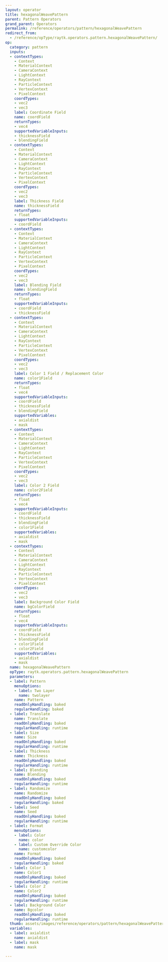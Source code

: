 ```yaml
---
layout: operator
title: hexagonalWeavePattern
parent: Pattern Operators
grand_parent: Operators
permalink: /reference/operators/pattern/hexagonalWeavePattern
redirect_from:
  - /reference/opType/raytk.operators.pattern.hexagonalWeavePattern/
op:
  category: pattern
  inputs:
  - contextTypes:
    - Context
    - MaterialContext
    - CameraContext
    - LightContext
    - RayContext
    - ParticleContext
    - VertexContext
    - PixelContext
    coordTypes:
    - vec2
    - vec3
    label: Coordinate Field
    name: coordField
    returnTypes:
    - vec4
    supportedVariableInputs:
    - thicknessField
    - blendingField
  - contextTypes:
    - Context
    - MaterialContext
    - CameraContext
    - LightContext
    - RayContext
    - ParticleContext
    - VertexContext
    - PixelContext
    coordTypes:
    - vec2
    - vec3
    label: Thickness Field
    name: thicknessField
    returnTypes:
    - float
    supportedVariableInputs:
    - coordField
  - contextTypes:
    - Context
    - MaterialContext
    - CameraContext
    - LightContext
    - RayContext
    - ParticleContext
    - VertexContext
    - PixelContext
    coordTypes:
    - vec2
    - vec3
    label: Blending Field
    name: blendingField
    returnTypes:
    - float
    supportedVariableInputs:
    - coordField
    - thicknessField
  - contextTypes:
    - Context
    - MaterialContext
    - CameraContext
    - LightContext
    - RayContext
    - ParticleContext
    - VertexContext
    - PixelContext
    coordTypes:
    - vec2
    - vec3
    label: Color 1 Field / Replacement Color
    name: color1Field
    returnTypes:
    - float
    - vec4
    supportedVariableInputs:
    - coordField
    - thicknessField
    - blendingField
    supportedVariables:
    - axialdist
    - mask
  - contextTypes:
    - Context
    - MaterialContext
    - CameraContext
    - LightContext
    - RayContext
    - ParticleContext
    - VertexContext
    - PixelContext
    coordTypes:
    - vec2
    - vec3
    label: Color 2 Field
    name: color2Field
    returnTypes:
    - float
    - vec4
    supportedVariableInputs:
    - coordField
    - thicknessField
    - blendingField
    - color1Field
    supportedVariables:
    - axialdist
    - mask
  - contextTypes:
    - Context
    - MaterialContext
    - CameraContext
    - LightContext
    - RayContext
    - ParticleContext
    - VertexContext
    - PixelContext
    coordTypes:
    - vec2
    - vec3
    label: Background Color Field
    name: bgColorField
    returnTypes:
    - float
    - vec4
    supportedVariableInputs:
    - coordField
    - thicknessField
    - blendingField
    - color1Field
    - color2Field
    supportedVariables:
    - axialdist
    - mask
  name: hexagonalWeavePattern
  opType: raytk.operators.pattern.hexagonalWeavePattern
  parameters:
  - label: Pattern
    menuOptions:
    - label: Two Layer
      name: twolayer
    name: Pattern
    readOnlyHandling: baked
    regularHandling: baked
  - label: Translate
    name: Translate
    readOnlyHandling: baked
    regularHandling: runtime
  - label: Size
    name: Size
    readOnlyHandling: baked
    regularHandling: runtime
  - label: Thickness
    name: Thickness
    readOnlyHandling: baked
    regularHandling: runtime
  - label: Blending
    name: Blending
    readOnlyHandling: baked
    regularHandling: runtime
  - label: Randomize
    name: Randomize
    readOnlyHandling: baked
    regularHandling: baked
  - label: Seed
    name: Seed
    readOnlyHandling: baked
    regularHandling: runtime
  - label: Format
    menuOptions:
    - label: Color
      name: color
    - label: Custom Override Color
      name: customcolor
    name: Format
    readOnlyHandling: baked
    regularHandling: baked
  - label: Color 1
    name: Color1
    readOnlyHandling: baked
    regularHandling: runtime
  - label: Color 2
    name: Color2
    readOnlyHandling: baked
    regularHandling: runtime
  - label: Background Color
    name: Bgcolor
    readOnlyHandling: baked
    regularHandling: runtime
  thumb: assets/images/reference/operators/pattern/hexagonalWeavePattern_thumb.png
  variables:
  - label: axialdist
    name: axialdist
  - label: mask
    name: mask

---
```

